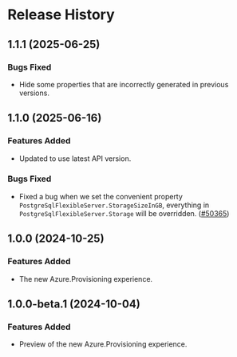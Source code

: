 # Release History

## 1.1.1 (2025-06-25)

### Bugs Fixed

- Hide some properties that are incorrectly generated in previous versions.

## 1.1.0 (2025-06-16)

### Features Added

- Updated to use latest API version.

### Bugs Fixed

- Fixed a bug when we set the convenient property `PostgreSqlFlexibleServer.StorageSizeInGB`, everything in `PostgreSqlFlexibleServer.Storage` will be overridden. ([#50365](https://github.com/Azure/azure-sdk-for-net/issues/50365))

## 1.0.0 (2024-10-25)

### Features Added

- The new Azure.Provisioning experience.

## 1.0.0-beta.1 (2024-10-04)

### Features Added

- Preview of the new Azure.Provisioning experience.
